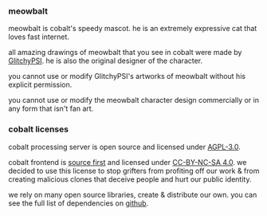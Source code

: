 <script lang="ts">
    import { contacts, docs } from "$lib/env";
</script>

<section id="meowbalt">

### meowbalt
meowbalt is cobalt's speedy mascot. he is an extremely expressive cat that loves fast internet.

all amazing drawings of meowbalt that you see in cobalt were made by [GlitchyPSI](https://glitchypsi.xyz/).
he is also the original designer of the character.

you cannot use or modify GlitchyPSI's artworks of meowbalt without his explicit permission.

you cannot use or modify the meowbalt character design commercially or in any form that isn't fan art.

</section>
<section id="licenses">

### cobalt licenses
cobalt processing server is open source and licensed under [AGPL-3.0]({docs.apiLicense}).

cobalt frontend is [source first](https://sourcefirst.com/) and licensed under [CC-BY-NC-SA 4.0]({docs.webLicense}).
we decided to use this license to stop grifters from profiting off our work & from creating malicious clones that deceive people and hurt our public identity.

we rely on many open source libraries, create & distribute our own.
you can see the full list of dependencies on [github]({contacts.github}).

</section>
